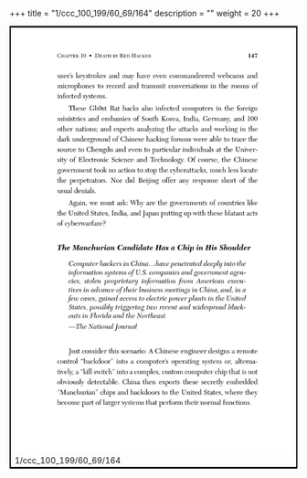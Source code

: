 +++
title = "1/ccc_100_199/60_69/164"
description = ""
weight = 20
+++

<table style="border:2px solid black;max-width:800px;max-height:800px;" 
><tr><td><img class="center-fit-jpg"
src="/jpg_/out_jpg_dbc_164.jpg"  >1/ccc_100_199/60_69/164</img></td></tr></table>
